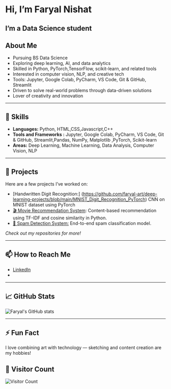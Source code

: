 
# Hi, I’m Faryal Nishat 

I’m a  **Data Science** student 
---

##  About Me  
-  Pursuing BS Data Science  
-  Exploring deep learning, AI, and data analytics  
-  Skilled in Python, PyTorch,TensorFlow, scikit-learn, and related tools  
-  Interested in computer vision, NLP, and creative tech
-  Tools: Jupyter, Google Colab, PyCharm, VS Code, Git & GitHub, Streamlit
-  Driven to solve real-world problems through data-driven solutions  
-  Lover of creativity and innovation  

---

## 💼 Skills  
- **Languages:** Python, HTML,CSS,Javascript,C++  
- **Tools and Frameworks :** Jupyter, Google Colab, PyCharm, VS Code, Git & GitHub, Streamlit,Pandas, NumPy, Matplotlib ,PyTorch,  Scikit-learn   
- **Areas:** Deep Learning, Machine Learning, Data Analysis, Computer Vision, NLP  

---

## 📂 Projects  
Here are a few projects I’ve worked on:  
- [Handwritten Digit Recognition:] (https://github.com/faryal-art/deep-learning-projects/blob/main/MNIST_Digit_Recognition_PyTorch) CNN on MNIST dataset using PyTorch
- [🎬 Movie Recommendation System](https://github.com/faryal-art/MovieRecommandationSystem): Content-based recommendation using TF-IDF and cosine similarity in Python.  
- [📧 Spam Detection System:](https://github.com/faryal-art/Spam_email_classifier) End-to-end  spam classification model. 


_Check out my repositories for more!_

---

## 📫 How to Reach Me  
- [LinkedIn](https://www.linkedin.com/in/faryal-nishat/)  
-  

---

## 📈 GitHub Stats  
![Faryal's GitHub stats](https://github-readme-stats.vercel.app/api?username=faryal-art&show_icons=true&theme=radical)

---

## ⚡ Fun Fact  
I love combining art with technology — sketching and content creation are my hobbies!  


## 👀 Visitor Count

![Visitor Count](https://visitor-badge.laobi.icu/badge?page_id=faryal-art.faryal-art)




